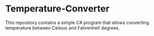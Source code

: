 # Temperature-Converter
This repository contains a simple C# program that allows converting temperature between Celsius and Fahrenheit degrees.
